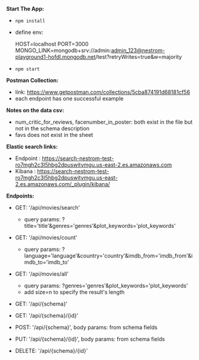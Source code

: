 **Start The App:**

- `npm install`
- define env:

  HOST=localhost
  PORT=3000
  MONGO_LINK=mongodb+srv://admin:admin_123@nestrom-playground1-hofdl.mongodb.net/test?retryWrites=true&w=majority

- `npm start`

**Postman Collection:**

- link: https://www.getpostman.com/collections/5cba874191d68181cf56
- each endpoint has one successful example

**Notes on the data csv:**

- num_critic_for_reviews, facenumber_in_poster: both exist in the file but not in the schema description
- favs does not exist in the sheet

**Elastic search links:**

- Endpoint : https://search-nestrom-test-ro7mgh2c3l5hbg2dpuswitymgu.us-east-2.es.amazonaws.com
- Kibana : https://search-nestrom-test-ro7mgh2c3l5hbg2dpuswitymgu.us-east-2.es.amazonaws.com/_plugin/kibana/

**Endpoints:**

- GET: '/api/movies/search'

  - query params: ?title='title'&genres='genres'&plot_keywords='plot_keywords'

- GET: '/api/movies/count'

  - query params: ?language='language'&country='country'&imdb_from='imdb_from'&imdb_to='imdb_to'

- GET: '/api/movies/all'

  - query params: ?genres='genres'&plot_keywords='plot_keywords'
  - add size=n to specify the result's length

- GET: '/api/{schema}'

- GET: '/api/{schema}/{id}'

- POST: '/api/{schema}', body params: from schema fields

- PUT: '/api/{schema}/{id}', body params: from schema fields

- DELETE: '/api/{schema}/{id}'
